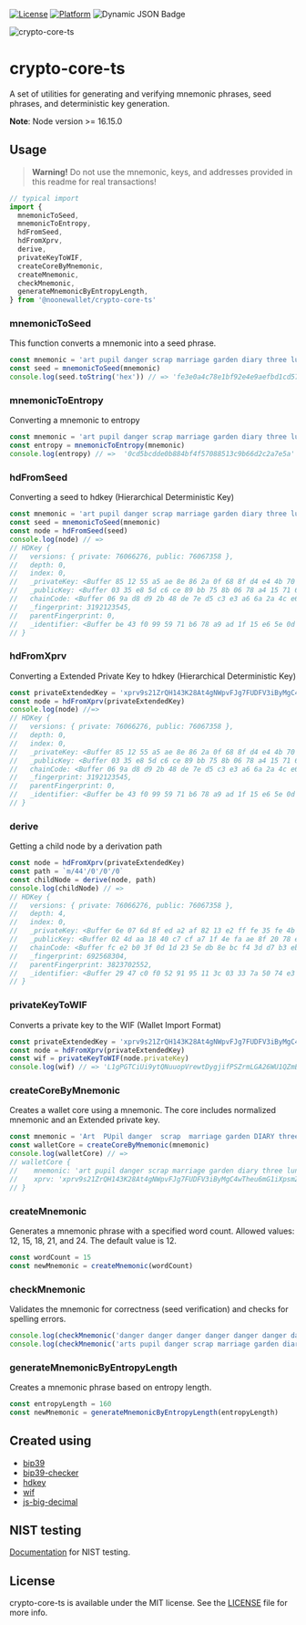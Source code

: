 [![License](https://img.shields.io/badge/license-MIT-green.svg?style=flat)](https://github.com/noonewallet/crypto-core-ts/blob/main/LICENSE)
[![Platform](https://img.shields.io/badge/platform-web-blue.svg?style=flat)]()
![Dynamic JSON Badge](https://img.shields.io/badge/dynamic/json?url=https%3A%2F%2Fraw.githubusercontent.com%2Fnoonewallet%2Fcrypto-core-ts%2Fmain%2Fpackage.json&query=%24.version&label=version)

![crypto-core-ts](https://github.com/noonewallet/noone-android-core-crypto/assets/111989613/1f062349-24d4-4824-9c00-b8f2724eca51)

# crypto-core-ts
A set of utilities for generating and verifying mnemonic phrases, seed phrases, and deterministic key generation.

**Note**: Node version >= 16.15.0

## Usage
> **Warning!** Do not use the mnemonic, keys, and addresses provided in this readme for real transactions!

```js
// typical import
import {
  mnemonicToSeed,
  mnemonicToEntropy,
  hdFromSeed,
  hdFromXprv,
  derive,
  privateKeyToWIF,
  createCoreByMnemonic,
  createMnemonic,
  checkMnemonic,
  generateMnemonicByEntropyLength,
} from '@noonewallet/crypto-core-ts'
```

### mnemonicToSeed
This function converts a mnemonic into a seed phrase.
```js
const mnemonic = 'art pupil danger scrap marriage garden diary three lunar oxygen horn surge section dish harvest'
const seed = mnemonicToSeed(mnemonic)
console.log(seed.toString('hex')) // => 'fe3e0a4c78e1bf92e4e9aefbd1cd57b1a372207481b9e67adb44ab61c5170bd580475f793eefb6acc38f36820244ca713e4077ea75dfbda3699852e6c59bad93'
```

### mnemonicToEntropy
Converting a mnemonic to entropy
```js
const mnemonic = 'art pupil danger scrap marriage garden diary three lunar oxygen horn surge section dish harvest'
const entropy = mnemonicToEntropy(mnemonic)
console.log(entropy) // =>  '0cd5bcdde0b884bf4f57088513c9b66d2c2a7e5a'
```

### hdFromSeed
Converting a seed to hdkey (Hierarchical Deterministic Key)
```js
const mnemonic = 'art pupil danger scrap marriage garden diary three lunar oxygen horn surge section dish harvest'
const seed = mnemonicToSeed(mnemonic)
const node = hdFromSeed(seed)
console.log(node) // =>
// HDKey {
//   versions: { private: 76066276, public: 76067358 },
//   depth: 0,
//   index: 0,
//   _privateKey: <Buffer 85 12 55 a5 ae 8e 86 2a 0f 68 8f d4 e4 4b 70 eb 2f 34 03 96 7a ed 5d 18 6a ee 31 3e 2b 7c 15 bf>,
//   _publicKey: <Buffer 03 35 e8 5d c6 ce 89 bb 75 8b 06 78 a4 15 71 62 63 1c 84 1a 3f 49 ca fb 6d e2 af 04 ec 75 8f 66 7a>,
//   chainCode: <Buffer 06 9a d8 d9 2b 48 de 7e d5 c3 e3 a6 6a 2a 4c e6 8d 20 fc d2 ec 3a f8 0b a3 31 5d 34 e3 ee 1e 05>,
//   _fingerprint: 3192123545,
//   parentFingerprint: 0,
//   _identifier: <Buffer be 43 f0 99 59 71 b6 78 a9 ad 1f 15 e6 5e 0d 5f 0e 39 9b 12>
// }
```

### hdFromXprv
Converting a Extended Private Key to hdkey (Hierarchical Deterministic Key)
```js
const privateExtendedKey = 'xprv9s21ZrQH143K28At4gNWpvFJg7FUDFV3iByMgC4wTheu6mG1iXpsmZ3t2rybzWS1YBNoy9APya1uKMYRZUWhPgGBBXbpQbE2jHisNXVCWgw'
const node = hdFromXprv(privateExtendedKey)
console.log(node) //=>
// HDKey {
//   versions: { private: 76066276, public: 76067358 },
//   depth: 0,
//   index: 0,
//   _privateKey: <Buffer 85 12 55 a5 ae 8e 86 2a 0f 68 8f d4 e4 4b 70 eb 2f 34 03 96 7a ed 5d 18 6a ee 31 3e 2b 7c 15 bf>,
//   _publicKey: <Buffer 03 35 e8 5d c6 ce 89 bb 75 8b 06 78 a4 15 71 62 63 1c 84 1a 3f 49 ca fb 6d e2 af 04 ec 75 8f 66 7a>,
//   chainCode: <Buffer 06 9a d8 d9 2b 48 de 7e d5 c3 e3 a6 6a 2a 4c e6 8d 20 fc d2 ec 3a f8 0b a3 31 5d 34 e3 ee 1e 05>,
//   _fingerprint: 3192123545,
//   parentFingerprint: 0,
//   _identifier: <Buffer be 43 f0 99 59 71 b6 78 a9 ad 1f 15 e6 5e 0d 5f 0e 39 9b 12>
// }
```

### derive
Getting a child node by a derivation path
```js
const node = hdFromXprv(privateExtendedKey)
const path = `m/44'/0'/0'/0`
const childNode = derive(node, path)
console.log(childNode) // =>
// HDKey {
//   versions: { private: 76066276, public: 76067358 },
//   depth: 4,
//   index: 0,
//   _privateKey: <Buffer 6e 07 6d 8f ed a2 af 82 13 e2 ff fe 35 fe 4b ba 7d 88 3d 98 3b af c7 da 0e 57 2a 8c eb c6 e8 e3>,
//   _publicKey: <Buffer 02 4d aa 18 40 c7 cf a7 1f 4e fa ae 8f 20 78 ef 05 2f 92 0f ed 9d 7b 57 a3 74 1f f3 b9 82 c8 44 f1>,
//   chainCode: <Buffer fc e2 b0 3f 0d 1d 23 5e db 8e bc f4 3d d7 b3 eb 8d ff 22 ee 44 bd 88 3f a5 4e 76 db 15 96 5b b2>,
//   _fingerprint: 692568304,
//   parentFingerprint: 3823702552,
//   _identifier: <Buffer 29 47 c0 f0 52 91 95 11 3c 03 33 7a 50 74 e3 c2 7f 11 5e a4>
// }
```

### privateKeyToWIF
Converts a private key to the WIF (Wallet Import Format)
```js
const privateExtendedKey = 'xprv9s21ZrQH143K28At4gNWpvFJg7FUDFV3iByMgC4wTheu6mG1iXpsmZ3t2rybzWS1YBNoy9APya1uKMYRZUWhPgGBBXbpQbE2jHisNXVCWgw'
const node = hdFromXprv(privateExtendedKey)
const wif = privateKeyToWIF(node.privateKey)
console.log(wif) // => 'L1gPGTCiUi9ytQNuuopVrewtDygjifPSZrmLGA26WU1QZmBEpwPG'
```

### createCoreByMnemonic
Creates a wallet core using a mnemonic. The core includes normalized mnemonic and an Extended private key.
```js
const mnemonic = 'Art  PUpil danger  scrap  marriage garden DIARY three lunar oxygen horn surge section dish harvest'
const walletCore = createCoreByMnemonic(mnemonic)
console.log(walletCore) // => 
// walletCore {
//    mnemonic: 'art pupil danger scrap marriage garden diary three lunar oxygen horn surge section dish harvest',
//    xprv: 'xprv9s21ZrQH143K28At4gNWpvFJg7FUDFV3iByMgC4wTheu6mG1iXpsmZ3t2rybzWS1YBNoy9APya1uKMYRZUWhPgGBBXbpQbE2jHisNXVCWgw'
// }
```

### createMnemonic
Generates a mnemonic phrase with a specified word count. Allowed values: 12, 15, 18, 21, and 24. The default value is 12.
```js
const wordCount = 15
const newMnemonic = createMnemonic(wordCount)
```

### checkMnemonic
Validates the mnemonic for correctness (seed verification) and checks for spelling errors.
```js
console.log(checkMnemonic('danger danger danger danger danger danger danger danger danger danger danger danger')) // => false
console.log(checkMnemonic('arts pupil danger scrap marriage garden diary three lunar oxygen horn surge section dish harvest')) // Throws a Custom error for a spelling mistake in the mnemonic
```

### generateMnemonicByEntropyLength
Creates a mnemonic phrase based on entropy length.
```js
const entropyLength = 160
const newMnemonic = generateMnemonicByEntropyLength(entropyLength)
```

## Created using
* [bip39](https://github.com/bitcoinjs/bip39)
* [bip39-checker](https://github.com/jcalfee/bip39-checker)
* [hdkey](https://github.com/cryptocoinjs/hdkey)
* [wif](https://github.com/bitcoinjs/wif)
* [js-big-decimal](https://github.com/royNiladri/js-big-decimal)

## NIST testing
[Documentation](./nist/README.md) for NIST testing.

## License
crypto-core-ts is available under the MIT license. See the [LICENSE](https://github.com/noonewallet/core-ts/blob/main/LICENSE) file for more info.


